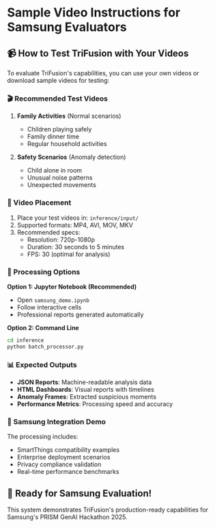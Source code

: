 # Sample Video Instructions for Samsung Evaluators

## 📹 How to Test TriFusion with Your Videos

To evaluate TriFusion's capabilities, you can use your own videos or download sample videos for testing:

### 🎬 Recommended Test Videos

1. **Family Activities** (Normal scenarios)
   - Children playing safely
   - Family dinner time
   - Regular household activities
   
2. **Safety Scenarios** (Anomaly detection)
   - Child alone in room
   - Unusual noise patterns
   - Unexpected movements

### 📂 Video Placement

1. Place your test videos in: `inference/input/`
2. Supported formats: MP4, AVI, MOV, MKV
3. Recommended specs:
   - Resolution: 720p-1080p
   - Duration: 30 seconds to 5 minutes
   - FPS: 30 (optimal for analysis)

### 🚀 Processing Options

**Option 1: Jupyter Notebook (Recommended)**
- Open `samsung_demo.ipynb`
- Follow interactive cells
- Professional reports generated automatically

**Option 2: Command Line**
```bash
cd inference
python batch_processor.py
```

### 📊 Expected Outputs

- **JSON Reports**: Machine-readable analysis data
- **HTML Dashboards**: Visual reports with timelines
- **Anomaly Frames**: Extracted suspicious moments
- **Performance Metrics**: Processing speed and accuracy

### 🏢 Samsung Integration Demo

The processing includes:
- SmartThings compatibility examples
- Enterprise deployment scenarios
- Privacy compliance validation
- Real-time performance benchmarks

## 🎯 Ready for Samsung Evaluation!

This system demonstrates TriFusion's production-ready capabilities for Samsung's PRISM GenAI Hackathon 2025.